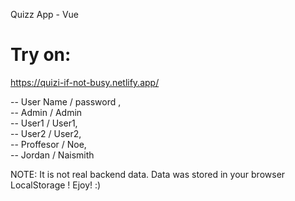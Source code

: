 Quizz App - Vue

# Try on:
https://quizi-if-not-busy.netlify.app/

-- User Name / password ,  
-- Admin / Admin  
-- User1 / User1,  
-- User2 / User2,  
-- Proffesor /  Noe,  
-- Jordan / Naismith  

NOTE:  It is not real backend data. Data was stored in your browser LocalStorage !
Ejoy! :)
